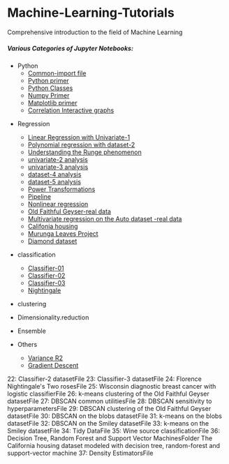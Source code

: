 # Machine-Learning-Tutorials

Comprehensive introduction to the field of Machine Learning

##### Various Categories of Jupyter Notebooks:

* Python
	- [Common-import file](notebook/common-imports.ipynb)
	- [Python primer](notebook/python/pythonBasic.ipynb)
	- [Python Classes](notebook/python/oop/object-oriented-python.ipynb)
	- [Numpy Primer](notebook/python/numpy.ipynb)
	- [Matplotlib primer](notebook/python/matplotlib.ipynb)
	- [Correlation Interactive graphs](notebook/python/correlation/README.md)
- Regression
	- [Linear Regression with Univariate-1](notebook/regression-01-univariate-1.ipynb)	
	- [Polynomial regression with dataset-2](notebook/regression-02-dataset-2.ipynb) 
	- [Understanding the Runge phenomenon](notebook/regression-03-runge-phenomenon-dataset-3.ipynb)	
	- [univariate-2 analysis](notebook/regression-04-univariate-2.ipynb)	
	- [univariate-3 analysis](notebook/regression-05-univariate-3.ipynb)
	- [dataset-4 analysis](notebook/regression-06-dataset-4.ipynb)
	- [dataset-5 analysis](notebook/regression-07-dataset-5.ipynb)
	- [Power Transformations](notebook/regression-08-power-transforms.ipynb	)
	- [Pipeline](notebook/regression-09-pipeline.ipynb)
	- [Nonlinear regression](notebook/regression-10-non-linear-regression.ipynb)
	- [Old Faithful Geyser-real data](notebook/regression-11-old-faithful-geyser.ipynb)
	- [Multivariate regression on the Auto dataset -real data](notebook/regression-12-auto-mpg.ipynb)
	- [Califonia housing](notebook/regression-13-california-housing.ipynb)
	- [Murunga Leaves Project](notebook/regression-14-moringa-leaf.ipynb)
	- [Diamond dataset](notebook/regression-15-diamond.ipynb)
	 
	 
- classification
	- [Classifier-01](notebook/classifier/classifier-01-classifier-1.ipynb)
	- [Classifier-02](notebook/classifier/classifier-02-classifier-2.ipynb)
	- [Classifier-03](notebook/classifier/classifier-03-classifier-3.ipynb)
	- [Nightingale](notebook/classifier/classifier-04-nightingale.ipynb)
	
	
- clustering      
- Dimensionality.reduction
- Ensemble
- Others
	- [Variance R2](notebook/others-01-rss-variance-r2.ipynb)
	- [Gradient Descent](notebook/others-02-gradient-descent.ipynb)



22: Classifier-2 datasetFile
23: Classifier-3 datasetFile
24: Florence Nightingale's Two rosesFile
25: Wisconsin diagnostic breast cancer with logistic classifierFile
26: k-means clustering of the Old Faithful Geyser datasetFile
27: DBSCAN common utilitiesFile
28: DBSCAN sensitivity to hyperparametersFile
29: DBSCAN clustering of the Old Faithful Geyser datasetFile
30: DBSCAN on the blobs datasetFile
31: k-means on the blobs datasetFile
32: DBSCAN on the Smiley datasetFile
33: k-means on the Smiley datasetFile
34: Tidy DataFile
35: Wine source classificationFile
36: Decision Tree, Random Forest and Support Vector MachinesFolder The California housing dataset modeled with decision tree, random-forest and support-vector machine
37: Density EstimatorsFile
